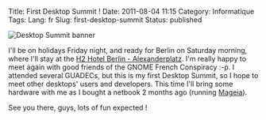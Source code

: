 Title: First Desktop Summit !
Date: 2011-08-04 11:15
Category: Informatique
Tags:
Lang: fr
Slug: first-desktop-summit
Status: published

![Desktop Summit
banner](https://www.desktopsummit.org/sites/www.desktopsummit.org/files/DS2011banner.png)

I'll be on holidays Friday night, and ready for Berlin on Saturday morning,
where I'll stay at the [H2 Hotel Berlin -
Alexanderplatz](http://maps.google.fr/maps?q=H2+alexanderplatz+hotel+berlin&hl=fr&ll=52.541911,13.423233&spn=0.097302,0.264187&fb=1&gl=fr&cid=0,0,1377265534286529175&z=13).
I'm really happy to meet again with good friends of the GNOME French Conspiracy
:-p. I attended several GUADECs, but this is my first Desktop Summit, so I hope
to meet other desktops' users and developers. This time I'll bring some
hardware with me as I bought a netbook 2 months ago (running
[Mageia](http://www.mageia.org/)).

See you there, guys, lots of fun expected !
